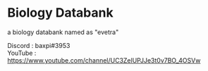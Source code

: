 # Biology Databank
a biology databank named as "evetra"

Discord : baxpi#3953  
YouTube : https://www.youtube.com/channel/UC3ZelUPJJe3t0v7BO_4OSVw
